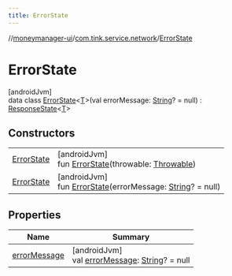 ```yaml
---
title: ErrorState
---
```

//[moneymanager-ui](../../../index.html)/[com.tink.service.network](../index.html)/[ErrorState](index.html)



# ErrorState



[androidJvm]\
data class [ErrorState](index.html)&lt;[T](index.html)&gt;(val errorMessage: [String](https://kotlinlang.org/api/latest/jvm/stdlib/kotlin/-string/index.html)? = null) : [ResponseState](../-response-state/index.html)&lt;[T](index.html)&gt;



## Constructors


| | |
|---|---|
| [ErrorState](-error-state.html) | [androidJvm]<br>fun [ErrorState](-error-state.html)(throwable: [Throwable](https://kotlinlang.org/api/latest/jvm/stdlib/kotlin/-throwable/index.html)) |
| [ErrorState](-error-state.html) | [androidJvm]<br>fun [ErrorState](-error-state.html)(errorMessage: [String](https://kotlinlang.org/api/latest/jvm/stdlib/kotlin/-string/index.html)? = null) |


## Properties


| Name | Summary |
|---|---|
| [errorMessage](error-message.html) | [androidJvm]<br>val [errorMessage](error-message.html): [String](https://kotlinlang.org/api/latest/jvm/stdlib/kotlin/-string/index.html)? = null |


